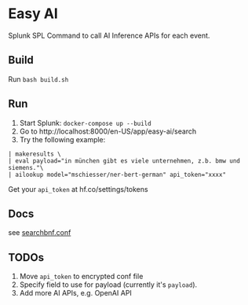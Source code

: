 # Easy AI

Splunk SPL Command to call AI Inference APIs for each event.

## Build

Run `bash build.sh`

## Run

1. Start Splunk: `docker-compose up --build`
2. Go to http://localhost:8000/en-US/app/easy-ai/search
3. Try the following example:

```
| makeresults \
| eval payload="in münchen gibt es viele unternehmen, z.b. bmw und siemens."\
| ailookup model="mschiesser/ner-bert-german" api_token="xxxx"
```

Get your `api_token` at hf.co/settings/tokens

## Docs

see [searchbnf.conf](./easy-ai/default/searchbnf.conf)

## TODOs

1. Move `api_token` to encrypted conf file
2. Specify field to use for payload (currently it's `payload`).
3. Add more AI APIs, e.g. OpenAI API
